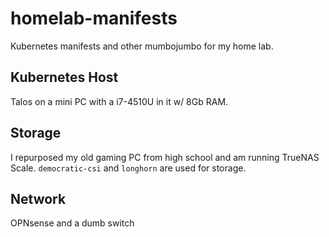 # homelab-manifests
Kubernetes manifests and other mumbojumbo for my home lab.

## Kubernetes Host
Talos on a mini PC with a i7-4510U in it w/ 8Gb RAM.

## Storage
I repurposed my old gaming PC from high school and am running TrueNAS Scale. `democratic-csi` and `longhorn` are used for storage.

## Network
OPNsense and a dumb switch
